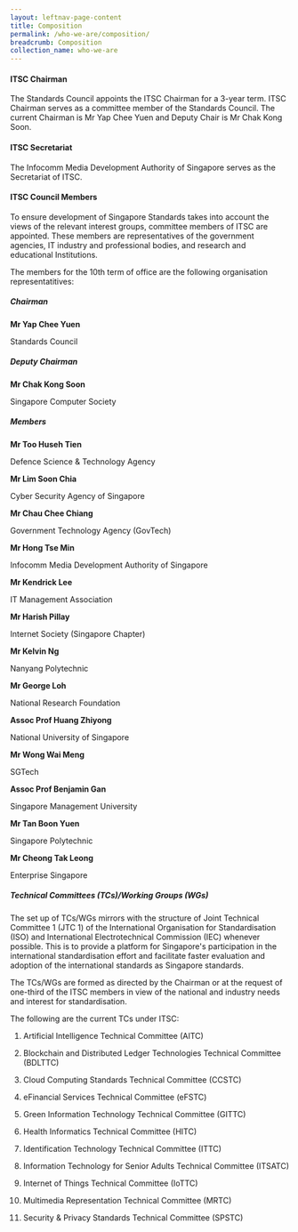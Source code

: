 ```yaml
---
layout: leftnav-page-content
title: Composition
permalink: /who-we-are/composition/
breadcrumb: Composition
collection_name: who-we-are
---
```


#### ITSC Chairman
The Standards Council appoints the ITSC Chairman for a 3-year term. ITSC Chairman serves as a committee member of the Standards Council. The current Chairman is Mr Yap Chee Yuen and Deputy Chair is Mr Chak Kong Soon.

#### ITSC Secretariat
The Infocomm Media Development Authority of Singapore serves as the Secretariat of ITSC.

#### ITSC Council Members
To ensure development of Singapore Standards takes into account the views of the relevant interest groups, committee members of ITSC are appointed. These members are representatives of the government agencies, IT industry and professional bodies, and research and educational Institutions.

The members for the 10th term of office are the following organisation representatitives:

##### Chairman

**Mr Yap Chee Yuen**

Standards Council

##### Deputy Chairman

**Mr Chak Kong Soon**

Singapore Computer Society

##### Members

**Mr Too Huseh Tien**

Defence Science & Technology Agency

**Mr Lim Soon Chia**

Cyber Security Agency of Singapore

**Mr Chau Chee Chiang**

Government Technology Agency (GovTech)

**Mr Hong Tse Min**

Infocomm Media Development Authority of Singapore

**Mr Kendrick Lee**

IT Management Association

**Mr Harish Pillay**

Internet Society (Singapore Chapter)

**Mr Kelvin Ng**

Nanyang Polytechnic

**Mr George Loh**

National Research Foundation

**Assoc Prof Huang Zhiyong**

National University of Singapore

**Mr Wong Wai Meng**

SGTech

**Assoc Prof Benjamin Gan**

Singapore Management University

**Mr Tan Boon Yuen**

Singapore Polytechnic

**Mr Cheong Tak Leong**

Enterprise Singapore


##### Technical Committees (TCs)/Working Groups (WGs)

The set up of TCs/WGs mirrors with the structure of Joint Technical Committee 1 (JTC 1) of the International Organisation for Standardisation (ISO) and International Electrotechnical Commission (IEC) whenever possible. This is to provide a platform for Singapore's participation in the international standardisation effort and facilitate faster evaluation and adoption of the international standards as Singapore standards.

The TCs/WGs are formed as directed by the Chairman or at the request of one-third of the ITSC members in view of the national and industry needs and interest for standardisation.

The following are the current TCs under ITSC:

1. Artificial Intelligence Technical Committee (AITC)

2. Blockchain and Distributed Ledger Technologies Technical Committee (BDLTTC) 

3. Cloud Computing Standards Technical Committee (CCSTC)

4. eFinancial Services Technical Committee (eFSTC)

5. Green Information Technology Technical Committee (GITTC)

6. Health Informatics Technical Committee (HITC)

7. Identification Technology Technical Committee (ITTC)

8. Information Technology for Senior Adults Technical Committee (ITSATC)

9. Internet of Things Technical Committee (IoTTC)

10. Multimedia Representation Technical Committee (MRTC)

11. Security & Privacy Standards Technical Committee (SPSTC)

